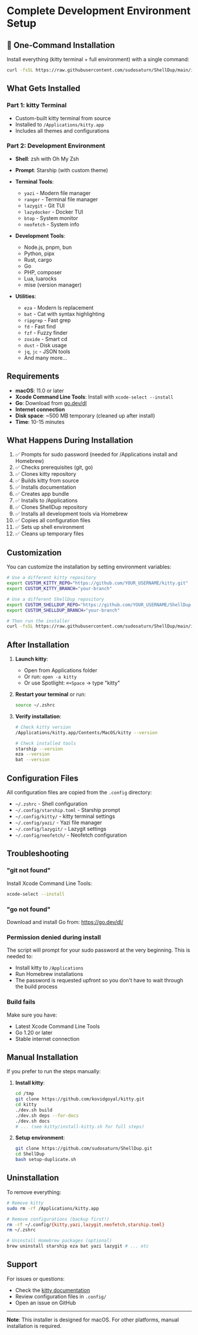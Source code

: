 # Complete Development Environment Setup

## 🚀 One-Command Installation

Install everything (kitty terminal + full environment) with a single command:

```bash
curl -fsSL https://raw.githubusercontent.com/sudosaturn/ShellDup/main/install-all.sh | bash
```

## What Gets Installed

### Part 1: kitty Terminal
- Custom-built kitty terminal from source
- Installed to `/Applications/kitty.app`
- Includes all themes and configurations

### Part 2: Development Environment
- **Shell**: zsh with Oh My Zsh
- **Prompt**: Starship (with custom theme)
- **Terminal Tools**:
  - `yazi` - Modern file manager
  - `ranger` - Terminal file manager
  - `lazygit` - Git TUI
  - `lazydocker` - Docker TUI
  - `btop` - System monitor
  - `neofetch` - System info
  
- **Development Tools**:
  - Node.js, pnpm, bun
  - Python, pipx
  - Rust, cargo
  - Go
  - PHP, composer
  - Lua, luarocks
  - mise (version manager)

- **Utilities**:
  - `eza` - Modern ls replacement
  - `bat` - Cat with syntax highlighting
  - `ripgrep` - Fast grep
  - `fd` - Fast find
  - `fzf` - Fuzzy finder
  - `zoxide` - Smart cd
  - `dust` - Disk usage
  - `jq`, `jc` - JSON tools
  - And many more...

## Requirements

- **macOS**: 11.0 or later
- **Xcode Command Line Tools**: Install with `xcode-select --install`
- **Go**: Download from [go.dev/dl](https://go.dev/dl/)
- **Internet connection**
- **Disk space**: ~500 MB temporary (cleaned up after install)
- **Time**: 10-15 minutes

## What Happens During Installation

1. ✅ Prompts for sudo password (needed for /Applications install and Homebrew)
2. ✅ Checks prerequisites (git, go)
3. ✅ Clones kitty repository
4. ✅ Builds kitty from source
5. ✅ Installs documentation
6. ✅ Creates app bundle
7. ✅ Installs to /Applications
8. ✅ Clones ShellDup repository
9. ✅ Installs all development tools via Homebrew
10. ✅ Copies all configuration files
11. ✅ Sets up shell environment
12. ✅ Cleans up temporary files

## Customization

You can customize the installation by setting environment variables:

```bash
# Use a different kitty repository
export CUSTOM_KITTY_REPO="https://github.com/YOUR_USERNAME/kitty.git"
export CUSTOM_KITTY_BRANCH="your-branch"

# Use a different ShellDup repository
export CUSTOM_SHELLDUP_REPO="https://github.com/YOUR_USERNAME/ShellDup.git"
export CUSTOM_SHELLDUP_BRANCH="your-branch"

# Then run the installer
curl -fsSL https://raw.githubusercontent.com/sudosaturn/ShellDup/main/install-all.sh | bash
```

## After Installation

1. **Launch kitty**:
   - Open from Applications folder
   - Or run: `open -a kitty`
   - Or use Spotlight: `⌘+Space` → type "kitty"

2. **Restart your terminal** or run:
   ```bash
   source ~/.zshrc
   ```

3. **Verify installation**:
   ```bash
   # Check kitty version
   /Applications/kitty.app/Contents/MacOS/kitty --version
   
   # Check installed tools
   starship --version
   eza --version
   bat --version
   ```

## Configuration Files

All configuration files are copied from the `.config` directory:

- `~/.zshrc` - Shell configuration
- `~/.config/starship.toml` - Starship prompt
- `~/.config/kitty/` - kitty terminal settings
- `~/.config/yazi/` - Yazi file manager
- `~/.config/lazygit/` - Lazygit settings
- `~/.config/neofetch/` - Neofetch configuration

## Troubleshooting

### "git not found"
Install Xcode Command Line Tools:
```bash
xcode-select --install
```

### "go not found"
Download and install Go from: https://go.dev/dl/

### Permission denied during install
The script will prompt for your sudo password at the very beginning. This is needed to:

- Install kitty to `/Applications`
- Run Homebrew installations
- The password is requested upfront so you don't have to wait through the build process

### Build fails
Make sure you have:
- Latest Xcode Command Line Tools
- Go 1.20 or later
- Stable internet connection

## Manual Installation

If you prefer to run the steps manually:

1. **Install kitty**:
   ```bash
   cd /tmp
   git clone https://github.com/kovidgoyal/kitty.git
   cd kitty
   ./dev.sh build
   ./dev.sh deps --for-docs
   ./dev.sh docs
   # ... (see kitty/install-kitty.sh for full steps)
   ```

2. **Setup environment**:
   ```bash
   git clone https://github.com/sudosaturn/ShellDup.git
   cd ShellDup
   bash setup-duplicate.sh
   ```

## Uninstallation

To remove everything:

```bash
# Remove kitty
sudo rm -rf /Applications/kitty.app

# Remove configurations (backup first!)
rm -rf ~/.config/{kitty,yazi,lazygit,neofetch,starship.toml}
rm ~/.zshrc

# Uninstall Homebrew packages (optional)
brew uninstall starship eza bat yazi lazygit # ... etc
```

## Support

For issues or questions:
- Check the [kitty documentation](https://sw.kovidgoyal.net/kitty/)
- Review configuration files in `.config/`
- Open an issue on GitHub

---

**Note**: This installer is designed for macOS. For other platforms, manual installation is required.
